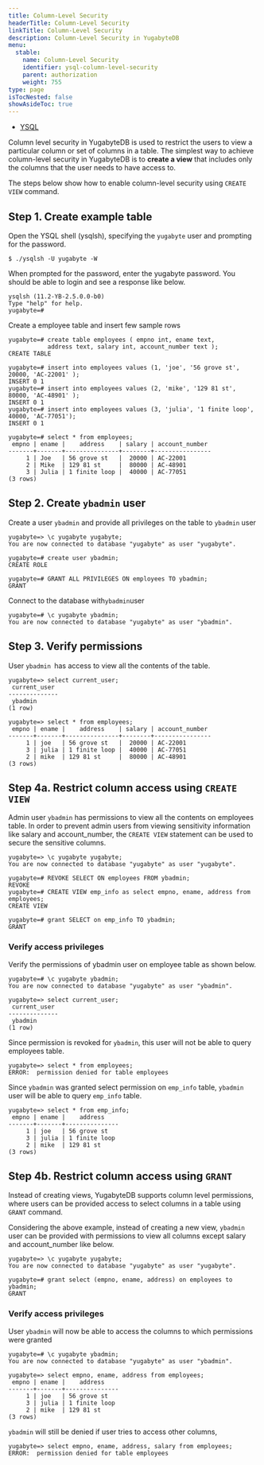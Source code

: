 ```yaml
---
title: Column-Level Security
headerTitle: Column-Level Security
linkTitle: Column-Level Security
description: Column-Level Security in YugabyteDB
menu:
  stable:
    name: Column-Level Security
    identifier: ysql-column-level-security
    parent: authorization
    weight: 755
type: page
isTocNested: false
showAsideToc: true
---
```


<ul class="nav nav-tabs-alt nav-tabs-yb">
  <li >
    <a href="/preview/secure/authorization/ysql-grant-permissions" class="nav-link active">
      <i class="icon-postgres" aria-hidden="true"></i>
      YSQL
    </a>
  </li>
</ul>

Column level security in YugabyteDB is used to restrict the users to view a particular column or set of columns in a table. The simplest way to achieve column-level security in YugabyteDB is to **create a view** that includes only the columns that the user needs to have access to.

The steps below show how to enable column-level security using `CREATE VIEW` command.


## Step 1. Create example table

Open the YSQL shell (ysqlsh), specifying the `yugabyte` user and prompting for the password.


```
$ ./ysqlsh -U yugabyte -W
```


When prompted for the password, enter the yugabyte password. You should be able to login and see a response like below.


```
ysqlsh (11.2-YB-2.5.0.0-b0)
Type "help" for help.
yugabyte=#
```




Create a employee table and insert few sample rows


```
yugabyte=# create table employees ( empno int, ename text,
           address text, salary int, account_number text );
CREATE TABLE

yugabyte=# insert into employees values (1, 'joe', '56 grove st',  20000, 'AC-22001' );
INSERT 0 1
yugabyte=# insert into employees values (2, 'mike', '129 81 st',  80000, 'AC-48901' );
INSERT 0 1
yugabyte=# insert into employees values (3, 'julia', '1 finite loop',  40000, 'AC-77051');
INSERT 0 1

yugabyte=# select * from employees;
 empno | ename |    address    | salary | account_number
-------+-------+---------------+--------+----------------
     1 | Joe   | 56 grove st   |  20000 | AC-22001
     2 | Mike  | 129 81 st     |  80000 | AC-48901
     3 | Julia | 1 finite loop |  40000 | AC-77051
(3 rows)
```



## Step 2. Create `ybadmin` user

Create a user `ybadmin` and provide all privileges on the table to `ybadmin` user


```
yugabyte=> \c yugabyte yugabyte;
You are now connected to database "yugabyte" as user "yugabyte".

yugabyte=# create user ybadmin;
CREATE ROLE

yugabyte=# GRANT ALL PRIVILEGES ON employees TO ybadmin;
GRANT
```


Connect to the database with` ybadmin `user


```
yugabyte=# \c yugabyte ybadmin;
You are now connected to database "yugabyte" as user "ybadmin".
```



## Step 3. Verify permissions

User `ybadmin `has access to view all the contents of the table.


```
yugabyte=> select current_user;
 current_user
--------------
 ybadmin
(1 row)

yugabyte=> select * from employees;
 empno | ename |    address    | salary | account_number
-------+-------+---------------+--------+----------------
     1 | joe   | 56 grove st   |  20000 | AC-22001
     3 | julia | 1 finite loop |  40000 | AC-77051
     2 | mike  | 129 81 st     |  80000 | AC-48901
(3 rows)
```



## Step 4a. Restrict column access using `CREATE VIEW`

Admin user `ybadmin` has permissions to view all the contents on employees table. In order to prevent admin users from viewing sensitivity information like salary and account_number, the `CREATE VIEW` statement can be used to secure the sensitive columns.


```
yugabyte=> \c yugabyte yugabyte;
You are now connected to database "yugabyte" as user "yugabyte".

yugabyte=# REVOKE SELECT ON employees FROM ybadmin;
REVOKE
yugabyte=# CREATE VIEW emp_info as select empno, ename, address from employees;
CREATE VIEW

yugabyte=# grant SELECT on emp_info TO ybadmin;
GRANT
```



### Verify access privileges

Verify the permissions of ybadmin user on employee table as shown below.


```
yugabyte=# \c yugabyte ybadmin;
You are now connected to database "yugabyte" as user "ybadmin".

yugabyte=> select current_user;
 current_user
--------------
 ybadmin
(1 row)
```


Since permission is revoked for `ybadmin`, this user will not be able to query employees table.


```
yugabyte=> select * from employees;
ERROR:  permission denied for table employees
```


Since `ybadmin` was granted select permission on `emp_info` table, `ybadmin` user will be able to query `emp_info` table.


```
yugabyte=> select * from emp_info;
 empno | ename |    address
-------+-------+---------------
     1 | joe   | 56 grove st
     3 | julia | 1 finite loop
     2 | mike  | 129 81 st
(3 rows)
```



## Step 4b. Restrict column access using `GRANT`

Instead of creating views, YugabyteDB supports column level permissions, where users can be provided access to select columns in a table using `GRANT` command.

Considering the above example, instead of creating a new view, `ybadmin` user can be provided with permissions to view all columns except salary and account_number like below.


```
yugabyte=> \c yugabyte yugabyte;
You are now connected to database "yugabyte" as user "yugabyte".

yugabyte=# grant select (empno, ename, address) on employees to ybadmin;
GRANT
```



### Verify access privileges

User `ybadmin` will now be able to access the columns to which permissions were granted


```
yugabyte=# \c yugabyte ybadmin;
You are now connected to database "yugabyte" as user "ybadmin".

yugabyte=> select empno, ename, address from employees;
 empno | ename |    address
-------+-------+---------------
     1 | joe   | 56 grove st
     3 | julia | 1 finite loop
     2 | mike  | 129 81 st
(3 rows)
```


`ybadmin` will still be denied if user tries to access other columns,


```
yugabyte=> select empno, ename, address, salary from employees;
ERROR:  permission denied for table employees
```

